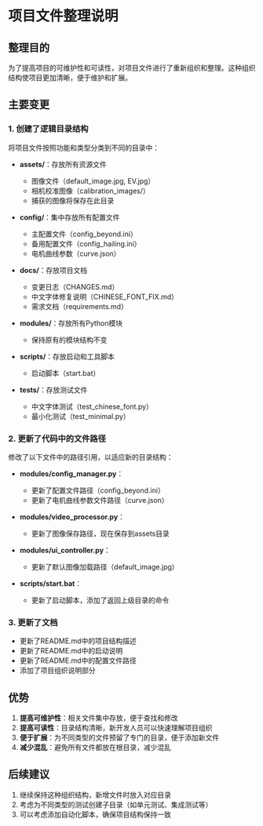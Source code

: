 # 项目文件整理说明

## 整理目的

为了提高项目的可维护性和可读性，对项目文件进行了重新组织和整理。这种组织结构使项目更加清晰，便于维护和扩展。

## 主要变更

### 1. 创建了逻辑目录结构

将项目文件按照功能和类型分类到不同的目录中：

- **assets/**：存放所有资源文件
    - 图像文件（default_image.jpg, EV.jpg）
    - 相机校准图像（calibration_images/）
    - 捕获的图像将保存在此目录

- **config/**：集中存放所有配置文件
    - 主配置文件（config_beyond.ini）
    - 备用配置文件（config_hailing.ini）
    - 电机曲线参数（curve.json）

- **docs/**：存放项目文档
    - 变更日志（CHANGES.md）
    - 中文字体修复说明（CHINESE_FONT_FIX.md）
    - 需求文档（requirements.md）

- **modules/**：存放所有Python模块
    - 保持原有的模块结构不变

- **scripts/**：存放启动和工具脚本
    - 启动脚本（start.bat）

- **tests/**：存放测试文件
    - 中文字体测试（test_chinese_font.py）
    - 最小化测试（test_minimal.py）

### 2. 更新了代码中的文件路径

修改了以下文件中的路径引用，以适应新的目录结构：

- **modules/config_manager.py**：
    - 更新了配置文件路径（config_beyond.ini）
    - 更新了电机曲线参数文件路径（curve.json）

- **modules/video_processor.py**：
    - 更新了图像保存路径，现在保存到assets目录

- **modules/ui_controller.py**：
    - 更新了默认图像加载路径（default_image.jpg）

- **scripts/start.bat**：
    - 更新了启动脚本，添加了返回上级目录的命令

### 3. 更新了文档

- 更新了README.md中的项目结构描述
- 更新了README.md中的启动说明
- 更新了README.md中的配置文件路径
- 添加了项目组织说明部分

## 优势

1. **提高可维护性**：相关文件集中存放，便于查找和修改
2. **提高可读性**：目录结构清晰，新开发人员可以快速理解项目组织
3. **便于扩展**：为不同类型的文件预留了专门的目录，便于添加新文件
4. **减少混乱**：避免所有文件都放在根目录，减少混乱

## 后续建议

1. 继续保持这种组织结构，新增文件时放入对应目录
2. 考虑为不同类型的测试创建子目录（如单元测试、集成测试等）
3. 可以考虑添加自动化脚本，确保项目结构保持一致